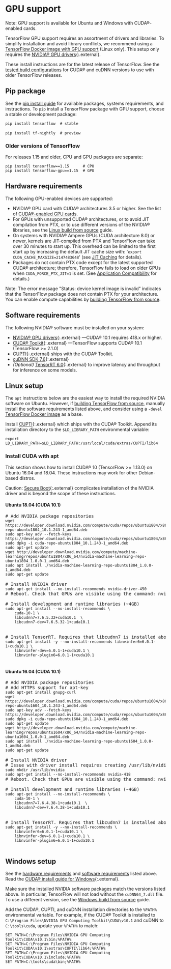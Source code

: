 # GPU support

Note: GPU support is available for Ubuntu and Windows with CUDA®-enabled cards.

TensorFlow GPU support requires an assortment of drivers and libraries. To
simplify installation and avoid library conflicts, we recommend using a
[TensorFlow Docker image with GPU support](./docker.md) (Linux only). This setup
only requires the [NVIDIA® GPU drivers](https://www.nvidia.com/drivers){:.external}.

These install instructions are for the latest release of TensorFlow. See the
[tested build configurations](./source.md#linux) for CUDA® and cuDNN versions to
use with older TensorFlow releases.

## Pip package

See the [pip install guide](./pip) for available packages, systems
requirements, and instructions. To `pip` install a TensorFlow package with
GPU support, choose a stable or development package:

<pre class="prettyprint lang-bsh">
<code class="devsite-terminal">pip install tensorflow  # stable</code>

<code class="devsite-terminal">pip install tf-nightly  # preview</code>
</pre>

### Older versions of TensorFlow

For releases 1.15 and older, CPU and GPU packages are separate:

<pre class="prettyprint lang-bsh">
<code class="devsite-terminal">pip install tensorflow==1.15      # CPU</code>
<code class="devsite-terminal">pip install tensorflow-gpu==1.15  # GPU</code>
</pre>

## Hardware requirements

The following GPU-enabled devices are supported:

*   NVIDIA® GPU card with CUDA® architectures 3.5 or higher. See the list of
    <a href="https://developer.nvidia.com/cuda-gpus" class="external">CUDA®-enabled
    GPU cards</a>.
*   For GPUs with unsupported CUDA® architectures, or to avoid JIT compilation
    from PTX, or to use different versions of the NVIDIA® libraries, see the
    [Linux build from source](./source.md) guide.
*   On systems with NVIDIA® Ampere GPUs (CUDA architecture 8.0) or newer,
    kernels are JIT-compiled from PTX and TensorFlow can take over 30 minutes to
    start up. This overhead can be limited to the first start up by increasing
    the default JIT cache size with: '`export CUDA_CACHE_MAXSIZE=2147483648`'
    (see
    <a href="https://devblogs.nvidia.com/cuda-pro-tip-understand-fat-binaries-jit-caching" class="external">JIT
    Caching</a> for details).
*   Packages do not contain PTX code except for the latest supported CUDA®
    architecture; therefore, TensorFlow fails to load on older GPUs when
    `CUDA_FORCE_PTX_JIT=1` is set. (See
    <a href="http://docs.nvidia.com/cuda/cuda-c-programming-guide/index.html#application-compatibility" class="external">Application
    Compatibility</a> for details.)

Note: The error message "Status: device kernel image is invalid" indicates that
the TensorFlow package does not contain PTX for your architecture. You can
enable compute capabilities by [building TensorFlow from source](./source.md).

## Software requirements

The following NVIDIA® software must be installed on your system:

*   [NVIDIA® GPU drivers](https://www.nvidia.com/drivers){:.external} —CUDA®
    10.1 requires 418.x or higher.
*   [CUDA® Toolkit](https://developer.nvidia.com/cuda-toolkit-archive){:.external}
    —TensorFlow supports CUDA® 10.1 (TensorFlow >= 2.1.0)
*   [CUPTI](http://docs.nvidia.com/cuda/cupti/){:.external} ships with the CUDA®
    Toolkit.
*   [cuDNN SDK 7.6](https://developer.nvidia.com/cudnn){:.external}
*   *(Optional)*
    [TensorRT 6.0](https://docs.nvidia.com/deeplearning/sdk/tensorrt-install-guide/index.html){:.external}
    to improve latency and throughput for inference on some models.

## Linux setup

The `apt` instructions below are the easiest way to install the required NVIDIA
software on Ubuntu. However, if [building TensorFlow from source](./source.md),
manually install the software requirements listed above, and consider using a
`-devel` [TensorFlow Docker image](./docker.md) as a base.

Install [CUPTI](http://docs.nvidia.com/cuda/cupti/){:.external} which ships with
the CUDA® Toolkit. Append its installation directory to the `$LD_LIBRARY_PATH`
environmental variable:

<pre class="devsite-click-to-copy">
<code class="devsite-terminal">export LD_LIBRARY_PATH=$LD_LIBRARY_PATH:/usr/local/cuda/extras/CUPTI/lib64</code>
</pre>

### Install CUDA with apt

This section shows how to install CUDA® 10 (TensorFlow >= 1.13.0) on Ubuntu
16.04 and 18.04. These instructions may work for other Debian-based distros.

Caution: [Secure Boot](https://wiki.ubuntu.com/UEFI/SecureBoot){:.external}
complicates installation of the NVIDIA driver and is beyond the scope of these instructions.


#### Ubuntu 18.04 (CUDA 10.1)

<pre class="prettyprint lang-bsh">
# Add NVIDIA package repositories
<code class="devsite-terminal">wget https://developer.download.nvidia.com/compute/cuda/repos/ubuntu1804/x86_64/cuda-repo-ubuntu1804_10.1.243-1_amd64.deb</code>
<code class="devsite-terminal">sudo apt-key adv --fetch-keys https://developer.download.nvidia.com/compute/cuda/repos/ubuntu1804/x86_64/7fa2af80.pub</code>
<code class="devsite-terminal">sudo dpkg -i cuda-repo-ubuntu1804_10.1.243-1_amd64.deb</code>
<code class="devsite-terminal">sudo apt-get update</code>
<code class="devsite-terminal">wget http://developer.download.nvidia.com/compute/machine-learning/repos/ubuntu1804/x86_64/nvidia-machine-learning-repo-ubuntu1804_1.0.0-1_amd64.deb</code>
<code class="devsite-terminal">sudo apt install ./nvidia-machine-learning-repo-ubuntu1804_1.0.0-1_amd64.deb</code>
<code class="devsite-terminal">sudo apt-get update</code>

# Install NVIDIA driver
<code class="devsite-terminal">sudo apt-get install --no-install-recommends nvidia-driver-450</code>
# Reboot. Check that GPUs are visible using the command: nvidia-smi

# Install development and runtime libraries (~4GB)
<code class="devsite-terminal">sudo apt-get install --no-install-recommends \
    cuda-10-1 \
    libcudnn7=7.6.5.32+cuda10.1  \
    libcudnn7-dev=7.6.5.32-1+cuda10.1
</code>

# Install TensorRT. Requires that libcudnn7 is installed above.
<code class="devsite-terminal">sudo apt-get install -y --no-install-recommends libnvinfer6=6.0.1-1+cuda10.1 \
    libnvinfer-dev=6.0.1-1+cuda10.1 \
    libnvinfer-plugin6=6.0.1-1+cuda10.1
</code>
</pre>


#### Ubuntu 16.04 (CUDA 10.1)

<pre class="prettyprint lang-bsh">
# Add NVIDIA package repositories
# Add HTTPS support for apt-key
<code class="devsite-terminal">sudo apt-get install gnupg-curl</code>
<code class="devsite-terminal">wget https://developer.download.nvidia.com/compute/cuda/repos/ubuntu1604/x86_64/cuda-repo-ubuntu1604_10.1.243-1_amd64.deb</code>
<code class="devsite-terminal">sudo apt-key adv --fetch-keys https://developer.download.nvidia.com/compute/cuda/repos/ubuntu1604/x86_64/7fa2af80.pub</code>
<code class="devsite-terminal">sudo dpkg -i cuda-repo-ubuntu1604_10.1.243-1_amd64.deb</code>
<code class="devsite-terminal">sudo apt-get update</code>
<code class="devsite-terminal">wget http://developer.download.nvidia.com/compute/machine-learning/repos/ubuntu1604/x86_64/nvidia-machine-learning-repo-ubuntu1604_1.0.0-1_amd64.deb</code>
<code class="devsite-terminal">sudo apt install ./nvidia-machine-learning-repo-ubuntu1604_1.0.0-1_amd64.deb</code>
<code class="devsite-terminal">sudo apt-get update</code>

# Install NVIDIA driver
# Issue with driver install requires creating /usr/lib/nvidia
<code class="devsite-terminal">sudo mkdir /usr/lib/nvidia</code>
<code class="devsite-terminal">sudo apt-get install --no-install-recommends nvidia-418</code>
# Reboot. Check that GPUs are visible using the command: nvidia-smi

# Install development and runtime libraries (~4GB)
<code class="devsite-terminal">sudo apt-get install --no-install-recommends \
    cuda-10-1 \
    libcudnn7=7.6.4.38-1+cuda10.1  \
    libcudnn7-dev=7.6.4.38-1+cuda10.1
</code>

# Install TensorRT. Requires that libcudnn7 is installed above.
<code class="devsite-terminal">sudo apt-get install -y --no-install-recommends \
    libnvinfer6=6.0.1-1+cuda10.1 \
    libnvinfer-dev=6.0.1-1+cuda10.1 \
    libnvinfer-plugin6=6.0.1-1+cuda10.1
</code>
</pre>


## Windows setup

See the [hardware requirements](#hardware_requirements) and
[software requirements](#software_requirements) listed above. Read the
[CUDA® install guide for Windows](https://docs.nvidia.com/cuda/cuda-installation-guide-microsoft-windows/){:.external}.

Make sure the installed NVIDIA software packages match the versions listed above. In
particular, TensorFlow will not load without the `cuDNN64_7.dll` file. To use a
different version, see the [Windows build from source](./source_windows.md) guide.

Add the CUDA®, CUPTI, and cuDNN installation directories to the `%PATH%`
environmental variable. For example, if the CUDA® Toolkit is installed to
`C:\Program Files\NVIDIA GPU Computing Toolkit\CUDA\v10.1` and cuDNN to
`C:\tools\cuda`, update your `%PATH%` to match:

<pre class="devsite-click-to-copy">
<code class="devsite-terminal tfo-terminal-windows">SET PATH=C:\Program Files\NVIDIA GPU Computing Toolkit\CUDA\v10.1\bin;%PATH%</code>
<code class="devsite-terminal tfo-terminal-windows">SET PATH=C:\Program Files\NVIDIA GPU Computing Toolkit\CUDA\v10.1\extras\CUPTI\lib64;%PATH%</code>
<code class="devsite-terminal tfo-terminal-windows">SET PATH=C:\Program Files\NVIDIA GPU Computing Toolkit\CUDA\v10.1\include;%PATH%</code>
<code class="devsite-terminal tfo-terminal-windows">SET PATH=C:\tools\cuda\bin;%PATH%</code>
</pre>
